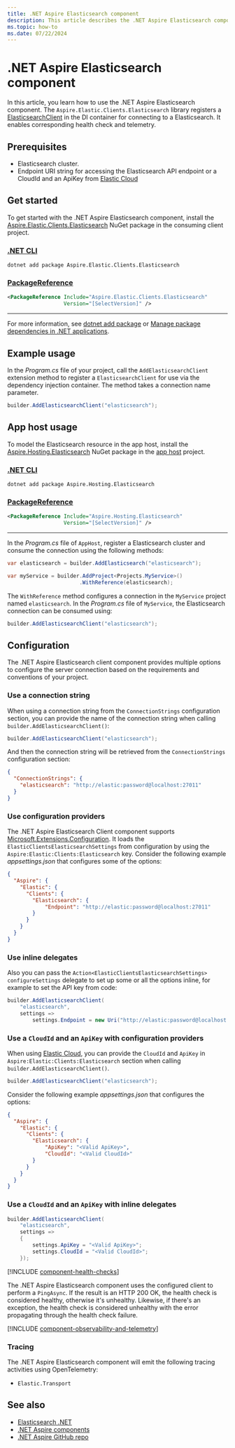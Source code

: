 ```yaml
---
title: .NET Aspire Elasticsearch component
description: This article describes the .NET Aspire Elasticsearch component features and capabilities.
ms.topic: how-to
ms.date: 07/22/2024
---
```


# .NET Aspire Elasticsearch component

In this article, you learn how to use the .NET Aspire Elasticsearch component. The `Aspire.Elastic.Clients.Elasticsearch` library registers a [ElasticsearchClient](https://github.com/elastic/elasticsearch-net) in the DI container for connecting to a Elasticsearch. It enables corresponding health check and telemetry.

## Prerequisites

- Elasticsearch cluster.
- Endpoint URI string for accessing the Elasticsearch API endpoint or a CloudId and an ApiKey from [Elastic Cloud](https://www.elastic.co/cloud)

## Get started

To get started with the .NET Aspire Elasticsearch component, install the [Aspire.Elastic.Clients.Elasticsearch](https://www.nuget.org/packages/Aspire.Elastic.Clients.Elasticsearch) NuGet package in the consuming client project.

### [.NET CLI](#tab/dotnet-cli)

```dotnetcli
dotnet add package Aspire.Elastic.Clients.Elasticsearch
```

### [PackageReference](#tab/package-reference)

```xml
<PackageReference Include="Aspire.Elastic.Clients.Elasticsearch"
                  Version="[SelectVersion]" />
```

---

For more information, see [dotnet add package](/dotnet/core/tools/dotnet-add-package) or [Manage package dependencies in .NET applications](/dotnet/core/tools/dependencies).

## Example usage

In the _Program.cs_ file of your project, call the `AddElasticsearchClient` extension method to register a `ElasticsearchClient` for use via the dependency injection container. The method takes a connection name parameter.

```csharp
builder.AddElasticsearchClient("elasticsearch");
```

## App host usage

To model the Elasticsearch resource in the app host, install the [Aspire.Hosting.Elasticsearch](https://www.nuget.org/packages/Aspire.Hosting.Elasticsearch) NuGet package in the [app host](xref:aspire/app-host) project.

### [.NET CLI](#tab/dotnet-cli)

```dotnetcli
dotnet add package Aspire.Hosting.Elasticsearch
```

### [PackageReference](#tab/package-reference)

```xml
<PackageReference Include="Aspire.Hosting.Elasticsearch"
                  Version="[SelectVersion]" />
```

---

In the _Program.cs_ file of `AppHost`, register a Elasticsearch cluster and consume the connection using the following methods:

```csharp
var elasticsearch = builder.AddElasticsearch("elasticsearch");

var myService = builder.AddProject<Projects.MyService>()
                       .WithReference(elasticsearch);
```

The `WithReference` method configures a connection in the `MyService` project named `elasticsearch`. In the _Program.cs_ file of `MyService`, the Elasticsearch connection can be consumed using:

```csharp
builder.AddElasticsearchClient("elasticsearch");
```

## Configuration

The .NET Aspire Elasticsearch client component provides multiple options to configure the server connection based on the requirements and conventions of your project.

### Use a connection string

When using a connection string from the `ConnectionStrings` configuration section, you can provide the name of the connection string when calling `builder.AddElasticsearchClient()`:

```csharp
builder.AddElasticsearchClient("elasticsearch");
```

And then the connection string will be retrieved from the `ConnectionStrings` configuration section:

```json
{
  "ConnectionStrings": {
    "elasticsearch": "http://elastic:password@localhost:27011"
  }
}
```

### Use configuration providers

The .NET Aspire Elasticsearch Client component supports [Microsoft.Extensions.Configuration](/dotnet/api/microsoft.extensions.configuration). It loads the `ElasticClientsElasticsearchSettings` from configuration by using the `Aspire:Elastic:Clients:Elasticsearch` key. Consider the following example _appsettings.json_ that configures some of the options:

```json
{
  "Aspire": {
    "Elastic": {
      "Clients": {
        "Elasticsearch": {
            "Endpoint": "http://elastic:password@localhost:27011"
        }
      }
    }
  }
}
```

### Use inline delegates

Also you can pass the `Action<ElasticClientsElasticsearchSettings> configureSettings` delegate to set up some or all the options inline, for example to set the API key from code:

```csharp
builder.AddElasticsearchClient(
    "elasticsearch",
    settings =>
        settings.Endpoint = new Uri("http://elastic:password@localhost:27011"));
```

### Use a `CloudId` and an `ApiKey` with configuration providers

When using [Elastic Cloud](https://www.elastic.co/cloud), you can provide the `CloudId` and `ApiKey` in `Aspire:Elastic:Clients:Elasticsearch` section when calling `builder.AddElasticsearchClient()`.

```csharp
builder.AddElasticsearchClient("elasticsearch");
```

Consider the following example _appsettings.json_ that configures the options:

```json
{
  "Aspire": {
    "Elastic": {
      "Clients": {
        "Elasticsearch": {
            "ApiKey": "<Valid ApiKey>",
            "CloudId": "<Valid CloudId>"
        }
      }
    }
  }
}
```

### Use a `CloudId` and an `ApiKey` with inline delegates

```csharp
builder.AddElasticsearchClient(
    "elasticsearch",
    settings =>
    {
        settings.ApiKey = "<Valid ApiKey>";
        settings.CloudId = "<Valid CloudId>";
    });
```

[!INCLUDE [component-health-checks](../includes/component-health-checks.md)]

The .NET Aspire Elasticsearch component uses the configured client to perform a `PingAsync`. If the result is an HTTP 200 OK, the health check is considered healthy, otherwise it's unhealthy. Likewise, if there's an exception, the health check is considered unhealthy with the error propagating through the health check failure.

[!INCLUDE [component-observability-and-telemetry](../includes/component-observability-and-telemetry.md)]

### Tracing

The .NET Aspire Elasticsearch component will emit the following tracing activities using OpenTelemetry:

- `Elastic.Transport`

## See also

- [Elasticsearch .NET](https://github.com/elastic/elasticsearch-net)
- [.NET Aspire components](../fundamentals/components-overview.md)
- [.NET Aspire GitHub repo](https://github.com/dotnet/aspire)

<!--
https://github.com/dotnet/docs-aspire/issues/1059

In .NET Aspire 8.1 we are adding support to Elasticsearch hosting as a first-class API. See:

Add Elasticsearch Component aspire#4418
Add Elasticsearch Hosting aspire#4430

The article should cover:

AddElasticsearch
WithDataVolume/WithDataBindMount
for elastic hosting

also, its should cover client component when its ready

-->